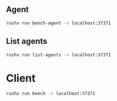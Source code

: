 ## Agent

```bash
rushx run bench-agent -n localhost:37371
```

## List agents

```bash
rushx run list-agents -n localhost:37371
```

# Client

```bash
rushx run bench -n localhost:37371
```
